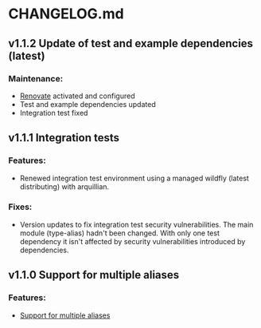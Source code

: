 # CHANGELOG.md

## **v1.1.2** Update of test and example dependencies (latest)

### Maintenance:
- [Renovate](https://github.com/apps/renovate) activated and configured
- Test and example dependencies updated
- Integration test fixed

## **v1.1.1** Integration tests

### Features:
- Renewed integration test environment using a managed wildfly (latest distributing) with arquillian.

### Fixes:
- Version updates to fix integration test security vulnerabilities. The main module (type-alias) hadn't been changed. With only one test dependency it isn't affected by security vulnerabilities introduced by  dependencies.

## **v1.1.0** Support for multiple aliases

### Features:
- [Support for multiple aliases](https://github.com/JohT/alias/issues/4)